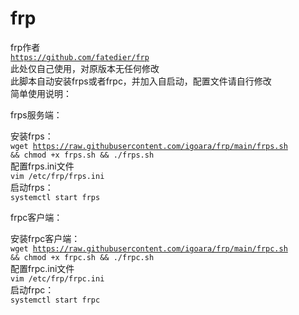 # frp
frp作者  
  <code>https://github.com/fatedier/frp</code>  
此处仅自己使用，对原版本无任何修改  
此脚本自动安装frps或者frpc，并加入自启动，配置文件请自行修改  
简单使用说明：  


frps服务端：  

安装frps：  
  <code>wget https://raw.githubusercontent.com/igoara/frp/main/frps.sh && chmod +x frps.sh && ./frps.sh</code>  
配置frps.ini文件  
  <code>vim /etc/frp/frps.ini</code>  
启动frps：  
  <code>systemctl start frps</code>  
  
  
frpc客户端：  

安装frpc客户端：  
   <code>wget https://raw.githubusercontent.com/igoara/frp/main/frpc.sh && chmod +x frpc.sh && ./frpc.sh</code>  
配置frpc.ini文件  
  <code>vim /etc/frp/frpc.ini</code>  
启动frpc：  
  <code>systemctl start frpc</code>  
